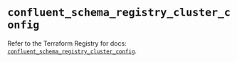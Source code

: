 # `confluent_schema_registry_cluster_config`

Refer to the Terraform Registry for docs: [`confluent_schema_registry_cluster_config`](https://registry.terraform.io/providers/confluentinc/confluent/2.9.0/docs/resources/schema_registry_cluster_config).
